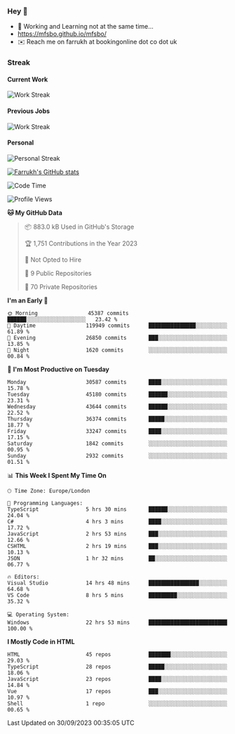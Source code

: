 ### Hey 👋

- 🏃 Working and Learning not at the same time...
- https://mfsbo.github.io/mfsbo/
- ✉️ Reach me on farrukh at bookingonline dot co dot uk

### Streak
#### Current Work
![Work Streak](https://streak-stats.demolab.com/?user=mfsbo)
#### Previous Jobs
![Work Streak](https://streak-stats.demolab.com/?user=farrukhcw)
#### Personal
![Personal Streak](https://streak-stats.demolab.com/?user=farrukhsubhani)

[![Farrukh's GitHub stats](https://github-readme-stats.vercel.app/api?username=mfsbo&hide=stars&count_private=true)](https://github.com/mfsbo/)

<!--START_SECTION:waka-->
![Code Time](http://img.shields.io/badge/Code%20Time-481%20hrs%2015%20mins-blue)

![Profile Views](http://img.shields.io/badge/Profile%20Views-0-blue)

**🐱 My GitHub Data** 

> 📦 883.0 kB Used in GitHub's Storage 
 > 
> 🏆 1,751 Contributions in the Year 2023
 > 
> 🚫 Not Opted to Hire
 > 
> 📜 9 Public Repositories 
 > 
> 🔑 70 Private Repositories 
 > 
**I'm an Early 🐤** 

```text
🌞 Morning                45387 commits       ██████░░░░░░░░░░░░░░░░░░░   23.42 % 
🌆 Daytime                119949 commits      ███████████████░░░░░░░░░░   61.89 % 
🌃 Evening                26850 commits       ███░░░░░░░░░░░░░░░░░░░░░░   13.85 % 
🌙 Night                  1620 commits        ░░░░░░░░░░░░░░░░░░░░░░░░░   00.84 % 
```
📅 **I'm Most Productive on Tuesday** 

```text
Monday                   30587 commits       ████░░░░░░░░░░░░░░░░░░░░░   15.78 % 
Tuesday                  45180 commits       ██████░░░░░░░░░░░░░░░░░░░   23.31 % 
Wednesday                43644 commits       ██████░░░░░░░░░░░░░░░░░░░   22.52 % 
Thursday                 36374 commits       █████░░░░░░░░░░░░░░░░░░░░   18.77 % 
Friday                   33247 commits       ████░░░░░░░░░░░░░░░░░░░░░   17.15 % 
Saturday                 1842 commits        ░░░░░░░░░░░░░░░░░░░░░░░░░   00.95 % 
Sunday                   2932 commits        ░░░░░░░░░░░░░░░░░░░░░░░░░   01.51 % 
```


📊 **This Week I Spent My Time On** 

```text
🕑︎ Time Zone: Europe/London

💬 Programming Languages: 
TypeScript               5 hrs 30 mins       ██████░░░░░░░░░░░░░░░░░░░   24.04 % 
C#                       4 hrs 3 mins        ████░░░░░░░░░░░░░░░░░░░░░   17.72 % 
JavaScript               2 hrs 53 mins       ███░░░░░░░░░░░░░░░░░░░░░░   12.66 % 
CSHTML                   2 hrs 19 mins       ███░░░░░░░░░░░░░░░░░░░░░░   10.13 % 
JSON                     1 hr 32 mins        ██░░░░░░░░░░░░░░░░░░░░░░░   06.77 % 

🔥 Editors: 
Visual Studio            14 hrs 48 mins      ████████████████░░░░░░░░░   64.68 % 
VS Code                  8 hrs 5 mins        █████████░░░░░░░░░░░░░░░░   35.32 % 

💻 Operating System: 
Windows                  22 hrs 53 mins      █████████████████████████   100.00 % 
```

**I Mostly Code in HTML** 

```text
HTML                     45 repos            ███████░░░░░░░░░░░░░░░░░░   29.03 % 
TypeScript               28 repos            █████░░░░░░░░░░░░░░░░░░░░   18.06 % 
JavaScript               23 repos            ████░░░░░░░░░░░░░░░░░░░░░   14.84 % 
Vue                      17 repos            ███░░░░░░░░░░░░░░░░░░░░░░   10.97 % 
Shell                    1 repo              ░░░░░░░░░░░░░░░░░░░░░░░░░   00.65 % 
```




 Last Updated on 30/09/2023 00:35:05 UTC
<!--END_SECTION:waka-->
<!--
**mfsbo/mfsbo** is a ✨ _special_ ✨ repository because its `README.md` (this file) appears on your GitHub profile.

Here are some ideas to get you started:

- 🔭 I’m currently working on ...
- 🌱 I’m currently learning ...
- 👯 I’m looking to collaborate on ...
- 🤔 I’m looking for help with ...
- 💬 Ask me about ...
- 📫 How to reach me: ...
- 😄 Pronouns: ...
- ⚡ Fun fact: ...
-->
